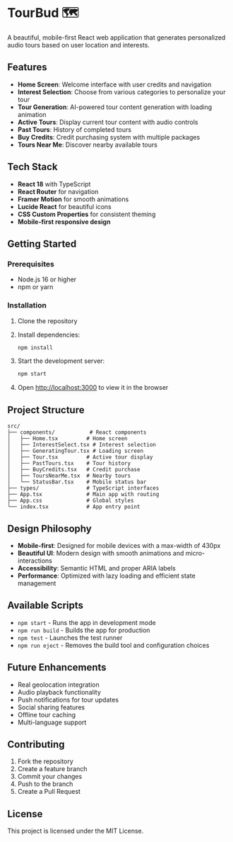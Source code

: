 # TourBud 🗺️

A beautiful, mobile-first React web application that generates personalized audio tours based on user location and interests.

## Features

- **Home Screen**: Welcome interface with user credits and navigation
- **Interest Selection**: Choose from various categories to personalize your tour
- **Tour Generation**: AI-powered tour content generation with loading animation
- **Active Tours**: Display current tour content with audio controls
- **Past Tours**: History of completed tours
- **Buy Credits**: Credit purchasing system with multiple packages
- **Tours Near Me**: Discover nearby available tours

## Tech Stack

- **React 18** with TypeScript
- **React Router** for navigation
- **Framer Motion** for smooth animations
- **Lucide React** for beautiful icons
- **CSS Custom Properties** for consistent theming
- **Mobile-first responsive design**

## Getting Started

### Prerequisites

- Node.js 16 or higher
- npm or yarn

### Installation

1. Clone the repository
2. Install dependencies:
   ```bash
   npm install
   ```

3. Start the development server:
   ```bash
   npm start
   ```

4. Open [http://localhost:3000](http://localhost:3000) to view it in the browser

## Project Structure

```
src/
├── components/           # React components
│   ├── Home.tsx         # Home screen
│   ├── InterestSelect.tsx # Interest selection
│   ├── GeneratingTour.tsx # Loading screen
│   ├── Tour.tsx         # Active tour display
│   ├── PastTours.tsx    # Tour history
│   ├── BuyCredits.tsx   # Credit purchase
│   ├── ToursNearMe.tsx  # Nearby tours
│   └── StatusBar.tsx    # Mobile status bar
├── types/               # TypeScript interfaces
├── App.tsx              # Main app with routing
├── App.css              # Global styles
└── index.tsx            # App entry point
```

## Design Philosophy

- **Mobile-first**: Designed for mobile devices with a max-width of 430px
- **Beautiful UI**: Modern design with smooth animations and micro-interactions
- **Accessibility**: Semantic HTML and proper ARIA labels
- **Performance**: Optimized with lazy loading and efficient state management

## Available Scripts

- `npm start` - Runs the app in development mode
- `npm run build` - Builds the app for production
- `npm test` - Launches the test runner
- `npm run eject` - Removes the build tool and configuration choices

## Future Enhancements

- Real geolocation integration
- Audio playback functionality
- Push notifications for tour updates
- Social sharing features
- Offline tour caching
- Multi-language support

## Contributing

1. Fork the repository
2. Create a feature branch
3. Commit your changes
4. Push to the branch
5. Create a Pull Request

## License

This project is licensed under the MIT License.
